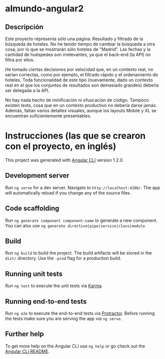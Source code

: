 # almundo-angular2

## Descripción

Este proyecto representa sólo una página: Resultado y filtrado de la búsqueda de hoteles. No he tenido tiempo de cambiar
la búsqueda a otra cosa, por lo que se mostrarán sólo hoteles de "Madrid". Las fechas y la cantidad de huéspedes son
irrelevantes, ya que el back-end (la API) no filtra por ellos.

He tomado ciertas decisiones por velocidad que, en un contexto real, no serían correctas, como por ejemplo, el filtrado
rápido y el ordenamiento de hoteles. Toda funcionalidad de este tipo (nuevamente, dado un contexto real en el que los
conjuntos de resultados son demasiado grandes) debería ser delegada a la API.

No hay nada hecho de minificación ni ofuscación de código. Tampoco existen tests, cosa que en un contexto productivo no
debería darse jamás. Además, faltan varios detalles visuales, aunque los layouts Mobile y XL se encuentran
suficientemente presentables.

# Instrucciones (las que se crearon con el proyecto, en inglés)

This project was generated with [Angular CLI](https://github.com/angular/angular-cli) version 1.2.0.

## Development server

Run `ng serve` for a dev server. Navigate to `http://localhost:4200/`. The app will automatically reload if you change any of the source files.

## Code scaffolding

Run `ng generate component component-name` to generate a new component. You can also use `ng generate directive|pipe|service|class|module`.

## Build

Run `ng build` to build the project. The build artifacts will be stored in the `dist/` directory. Use the `-prod` flag for a production build.

## Running unit tests

Run `ng test` to execute the unit tests via [Karma](https://karma-runner.github.io).

## Running end-to-end tests

Run `ng e2e` to execute the end-to-end tests via [Protractor](http://www.protractortest.org/).
Before running the tests make sure you are serving the app via `ng serve`.

## Further help

To get more help on the Angular CLI use `ng help` or go check out the [Angular CLI README](https://github.com/angular/angular-cli/blob/master/README.md).

